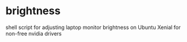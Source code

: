 # brightness
shell script for adjusting laptop monitor brightness on Ubuntu Xenial for non-free nvidia drivers

